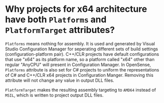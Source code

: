 # Why projects for x64 architecture have both `Platforms` and `PlatformTarget` attributes?

`Platforms` means nothing for assembly. It is used and generated by Visual Studio Configuration Manager for seperating different sets of build settings (configuration-platform pair).
C++/CLR projects have default configurations that use "x64" as its platform name, so a platform called "x64" other than regular "AnyCPU" will present in Configuration Manager.
In OpenSense, `Platforms` attribute is also set for C# projects to uniform the representations of C# and C++/CLR x64 projects in Configuration Manger. Removing this attribute will not change any value in output DLL files.

`PlatformTarget` makes the resulting assembly targeting to `AMD64` instead of `MSIL`, which is written to project output DLL files.
